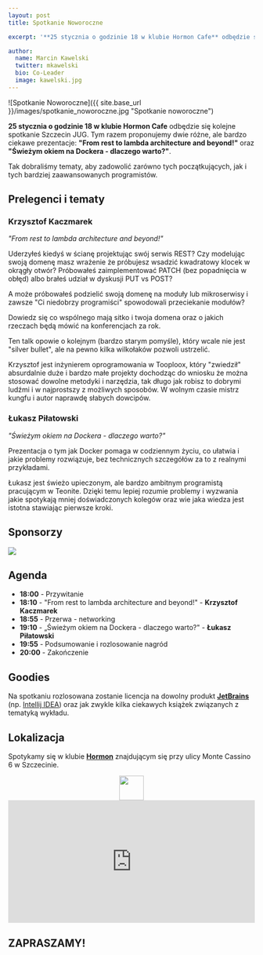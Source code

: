 ```yaml
---
layout: post
title: Spotkanie Noworoczne

excerpt: '**25 stycznia o godzinie 18 w klubie Hormon Cafe** odbędzie się kolejne spotkanie Szczecin JUG. Tym razem proponujemy dwie różne, ale bardzo ciekawe prezentacje: **"From rest to lambda architecture and beyond!"** oraz **"Świeżym okiem na Dockera - dlaczego warto?"**.'

author:
  name: Marcin Kawelski
  twitter: mkawelski
  bio: Co-Leader
  image: kawelski.jpg
---
```


![Spotkanie Noworoczne]({{ site.base_url }}/images/spotkanie_noworoczne.jpg "Spotkanie noworoczne")

**25 stycznia o godzinie 18 w klubie Hormon Cafe** odbędzie się kolejne spotkanie Szczecin JUG. Tym razem proponujemy dwie różne, ale bardzo ciekawe prezentacje: **"From rest to lambda architecture and beyond!"** oraz **"Świeżym okiem na Dockera - dlaczego warto?"**.

Tak dobraliśmy tematy, aby zadowolić zarówno tych początkujących, jak i tych bardziej zaawansowanych programistów.

## Prelegenci i tematy

### Krzysztof Kaczmarek
*"From rest to lambda architecture and beyond!"*

Uderzyłeś kiedyś w ścianę projektując swój serwis REST? Czy modelując swoją domenę masz wrażenie że próbujesz wsadzić kwadratowy klocek w okrągły otwór? Próbowałeś zaimplementować PATCH (bez popadnięcia w obłęd) albo brałeś udział w dyskusji PUT vs POST?

A może próbowałeś podzielić swoją domenę na moduły lub mikroserwisy i zawsze "Ci niedobrzy programiści" spowodowali przeciekanie modułów?

Dowiedz się co wspólnego mają sitko i twoja domena oraz o jakich rzeczach będą mówić na konferencjach za rok.

Ten talk opowie o kolejnym (bardzo starym pomyśle), który wcale nie jest "silver bullet", ale na pewno kilka wilkołaków pozwoli ustrzelić.

Krzysztof jest inżynierem oprogramowania w Tooploox, który "zwiedził" absurdalnie duże i bardzo małe projekty dochodząc do wniosku że można stosować dowolne metodyki i narzędzia, tak długo jak robisz to dobrymi ludźmi i w najprostszy z możliwych sposobów. W wolnym czasie mistrz kungfu i autor naprawdę słabych dowcipów.

### Łukasz Piłatowski
*"Świeżym okiem na Dockera - dlaczego warto?"*

Prezentacja o tym jak Docker pomaga w codziennym życiu, co ułatwia i jakie problemy rozwiązuje, bez technicznych szczegółów za to z realnymi przykładami.

Łukasz jest świeżo upieczonym, ale bardzo ambitnym programistą pracującym w Teonite. Dzięki temu lepiej rozumie problemy i wyzwania jakie spotykają mniej doświadczonych kolegów oraz wie jaka wiedza jest istotna stawiając pierwsze kroki.

## Sponsorzy

<a href="https://consileon.pl/"><img style="max-width: 300px" src="{{ site.base_url }}/images/sponsors/consileon_logo.gif"></a>

## Agenda

- **18:00** - Przywitanie
- **18:10** - "From rest to lambda architecture and beyond!" - **Krzysztof Kaczmarek**
- **18:55** - Przerwa - networking
- **19:10** - „Świeżym okiem na Dockera - dlaczego warto?" - **Łukasz Piłatowski**
- **19:55** - Podsumowanie i rozlosowanie nagród
- **20:00** - Zakończenie

## Goodies

Na spotkaniu rozlosowana zostanie licencja na dowolny produkt **[JetBrains](http://jetbrains.com)** (np. [Intellij IDEA](https://www.jetbrains.com/idea/)) oraz jak zwykle kilka ciekawych książek związanych z tematyką wykładu.

## Lokalizacja
Spotykamy się w klubie **[Hormon](https://www.facebook.com/Hormon1)** znajdującym się przy ulicy Monte Cassino 6 w Szczecinie.

<div style="text-align: center">
	<a href="https://www.facebook.com/Hormon1"><img style="height: 50px" src="{{ site.base_url }}/images/hormon.jpg"></a>
</div>

<iframe src="https://www.google.com/maps/embed?pb=!1m18!1m12!1m3!1d2376.9988362805716!2d14.542357115700955!3d53.43272907593864!2m3!1f0!2f0!3f0!3m2!1i1024!2i768!4f13.1!3m3!1m2!1s0x47aa091589f798ed%3A0x3e9085122cca5d75!2sHormon.+Klub!5e0!3m2!1sen!2sde!4v1445285036786" width="100%" height="250" frameborder="0" style="border:0"></iframe>

## ZAPRASZAMY!



